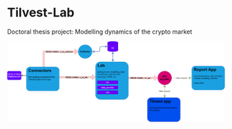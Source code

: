# Tilvest-Lab
Doctoral thesis project: Modelling dynamics of the crypto market

![lab_scheme](doc/img/Lab.drawio.svg)